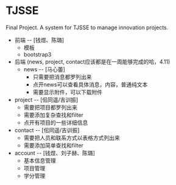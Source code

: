 # TJSSE
Final Project. A system for TJSSE to manage innovation projects.

+ 前端 -- [钱煜、陈璐]
	+ 模板
	+ bootstrap3
+ 后端 (news, project, contact应该都是在一周能够完成的哈，4.11)
	+ news  -- [马心蕾]
		+ 只需要把消息都罗列出来
		+ 点开news可以查看具体消息，内容，普通纯文本
		+ 需要显示附件，可以下载附件
+ project -- [佀同遥/吉训振]
	+ 需要把项目都罗列出来
	+ 需要添加复杂查找和filter
	+ 点开有项目的一些详细信息
+ contact -- [佀同遥/吉训振]
	+ 需要把人员和联系方式以表格方式列出来
	+ 需要添加简单查找和filter
+ account  -- [钱煜、刘子赫、陈璐]
	+ 基本信息管理
	+ 项目管理
	+ 学分管理 